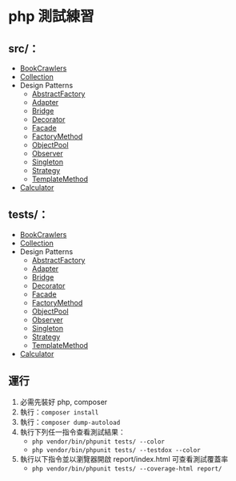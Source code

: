 # php 測試練習

## src/：

- [BookCrawlers](/src/BookCrawlers/)
- [Collection](/src/Collection/)
- Design Patterns
  - [AbstractFactory](/src/DesignPatterns/AbstractFactory)
  - [Adapter](/src/DesignPatterns/Adapter)
  - [Bridge](/src/DesignPatterns/Bridge)
  - [Decorator](/src/DesignPatterns/Decorator)
  - [Facade](/src/DesignPatterns/Facade)
  - [FactoryMethod](/src/DesignPatterns/FactoryMethod)
  - [ObjectPool](/src/DesignPatterns/ObjectPool)
  - [Observer](/src/DesignPatterns/Observer)
  - [Singleton](/src/DesignPatterns/Singleton)
  - [Strategy](/src/DesignPatterns/Strategy)
  - [TemplateMethod](/src/DesignPatterns/TemplateMethod)
- [Calculator](/src/Calculator.php)

## tests/：

- [BookCrawlers](/tests/BookCrawlers/)
- [Collection](/tests/Collection/)
- Design Patterns
  - [AbstractFactory](/tests/DesignPatterns/AbstractFactory)
  - [Adapter](/tests/DesignPatterns/Adapter)
  - [Bridge](/tests/DesignPatterns/Bridge)
  - [Decorator](/tests/DesignPatterns/Decorator)
  - [Facade](/tests/DesignPatterns/Facade)
  - [FactoryMethod](/tests/DesignPatterns/FactoryMethod)
  - [ObjectPool](/tests/DesignPatterns/ObjectPool)
  - [Observer](/tests/DesignPatterns/Observer)
  - [Singleton](/tests/DesignPatterns/Singleton)
  - [Strategy](/tests/DesignPatterns/Strategy)
  - [TemplateMethod](/tests/DesignPatterns/TemplateMethod)
- [Calculator](/tests/CalculatorTest.php)

## 運行

1. 必需先裝好 php, composer
2. 執行：`composer install`
3. 執行：`composer dump-autoload`
4. 執行下列任一指令查看測試結果：
   - `php vendor/bin/phpunit tests/ --color`
   - `php vendor/bin/phpunit tests/ --testdox --color`
5. 執行以下指令並以瀏覽器開啟 report/index.html 可查看測試覆蓋率
   - `php vendor/bin/phpunit tests/ --coverage-html report/`